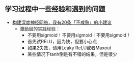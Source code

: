 ## 学习过程中一些经验和遇到的问题



* [构建深度神经网络，我有20条「不成熟」的小建议](https://mp.weixin.qq.com/s/miKs4tWu8Hh1yHvx-XZFwg)
    * 激励层的实践经验：
        * 不要用sigmoid！不要用sigmoid！不要用sigmoid！
        * 首先试RELU，因为快，但要小心点
        * 如果2失效，请用Leaky ReLU或者Maxout
        * 某些情况下tanh倒是有不错的结果，但是很少